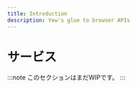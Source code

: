 ```yaml
---
title: Introduction
description: Yew's glue to browser APIs
---
```


# サービス

:::note
このセクションはまだWIPです。
:::
